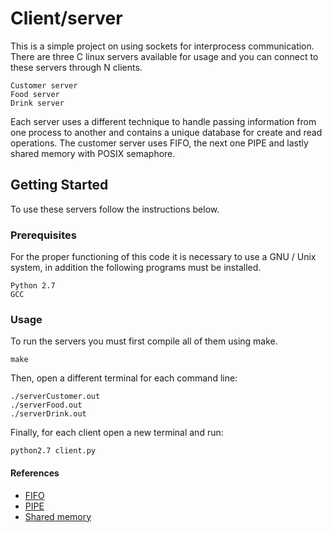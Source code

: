 # Client/server

This is a simple project on using sockets for interprocess communication. There are three C linux servers available for usage and you can connect to these servers through N clients.

```
Customer server
Food server
Drink server
```

Each server uses a different technique to handle passing information from one process to another and contains a unique database for create and read operations. The customer server uses FIFO, the next one PIPE and lastly shared memory with POSIX semaphore.

## Getting Started

To use these servers follow the instructions below.

### Prerequisites

For the proper functioning of this code it is necessary to use a GNU / Unix system, in addition the following programs must be installed.

```
Python 2.7
GCC
```

### Usage

To run the servers you must first compile all of them using make.

```
make
```

Then, open a different terminal for each command line:

```
./serverCustomer.out
./serverFood.out
./serverDrink.out
```

Finally, for each client open a new terminal and run:

```
python2.7 client.py
```

#### References

- [FIFO](https://www.geeksforgeeks.org/named-pipe-fifo-example-c-program/)
- [PIPE](https://www.geeksforgeeks.org/c-program-demonstrate-fork-and-pipe/)
- [Shared memory](https://www.geeksforgeeks.org/ipc-shared-memory/)

